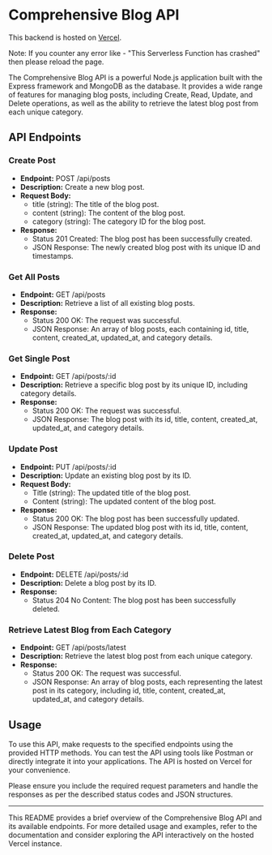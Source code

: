 # Comprehensive Blog API

This backend is hosted on [Vercel](https://comprehensive-blog-api.vercel.app).

Note: If you counter any error like - "This Serverless Function has crashed" then please reload the page.

The Comprehensive Blog API is a powerful Node.js application built with the Express framework and MongoDB as the database. It provides a wide range of features for managing blog posts, including Create, Read, Update, and Delete operations, as well as the ability to retrieve the latest blog post from each unique category.

## API Endpoints

### Create Post

- **Endpoint:** POST /api/posts
- **Description:** Create a new blog post.
- **Request Body:**
  - title (string): The title of the blog post.
  - content (string): The content of the blog post.
  - category (string): The category ID for the blog post.
- **Response:**
  - Status 201 Created: The blog post has been successfully created.
  - JSON Response: The newly created blog post with its unique ID and timestamps.

### Get All Posts

- **Endpoint:** GET /api/posts
- **Description:** Retrieve a list of all existing blog posts.
- **Response:**
  - Status 200 OK: The request was successful.
  - JSON Response: An array of blog posts, each containing id, title, content, created_at, updated_at, and category details.

### Get Single Post

- **Endpoint:** GET /api/posts/:id
- **Description:** Retrieve a specific blog post by its unique ID, including category details.
- **Response:**
  - Status 200 OK: The request was successful.
  - JSON Response: The blog post with its id, title, content, created_at, updated_at, and category details.

### Update Post

- **Endpoint:** PUT /api/posts/:id
- **Description:** Update an existing blog post by its ID.
- **Request Body:**
  - Title (string): The updated title of the blog post.
  - Content (string): The updated content of the blog post.
- **Response:**
  - Status 200 OK: The blog post has been successfully updated.
  - JSON Response: The updated blog post with its id, title, content, created_at, updated_at, and category details.

### Delete Post

- **Endpoint:** DELETE /api/posts/:id
- **Description:** Delete a blog post by its ID.
- **Response:**
  - Status 204 No Content: The blog post has been successfully deleted.

### Retrieve Latest Blog from Each Category

- **Endpoint:** GET /api/posts/latest
- **Description:** Retrieve the latest blog post from each unique category.
- **Response:**
  - Status 200 OK: The request was successful.
  - JSON Response: An array of blog posts, each representing the latest post in its category, including id, title, content, created_at, updated_at, and category details.

## Usage

To use this API, make requests to the specified endpoints using the provided HTTP methods. You can test the API using tools like Postman or directly integrate it into your applications. The API is hosted on Vercel for your convenience.

Please ensure you include the required request parameters and handle the responses as per the described status codes and JSON structures.

---

This README provides a brief overview of the Comprehensive Blog API and its available endpoints. For more detailed usage and examples, refer to the documentation and consider exploring the API interactively on the hosted Vercel instance.
